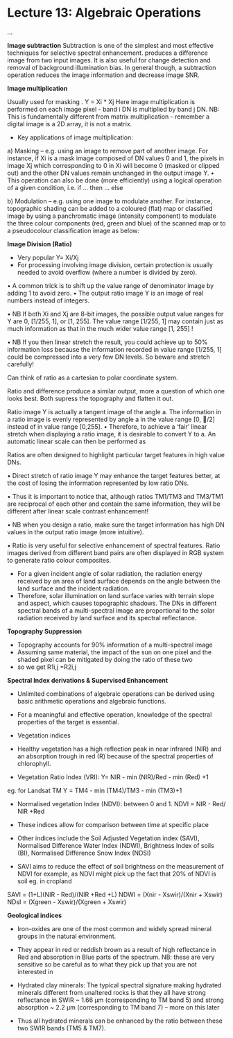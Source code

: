 # Lecture 13: Algebraic Operations



...

**Image subtraction**
Subtraction is one of the simplest and most effective techniques for selective spectral
enhancement.  produces a difference image from two input images.
It is also useful for change detection and removal of background illumination
bias.
In general though, a subtraction operation reduces the image information and decrease
image SNR. 

**Image multiplication**

Usually used for masking . Y = Xi * Xj
Here image multiplication is performed on each image pixel - band i DN is multiplied by band j DN.
NB: This is fundamentally different from matrix multiplication - remember a digital image is a 2D
array, it is not a matrix.

- Key applications of image multiplication:

a) Masking – e.g. using an image to remove part of another image. For instance, if Xi
is a mask image
composed of DN values 0 and 1, the pixels in image Xj which corresponding to 0 in Xi will become 0
(masked or clipped out) and the other DN values remain unchanged in the output image Y.
• This operation can also be done (more efficiently) using a logical operation of a given condition,
i.e. if ... then … else

b) Modulation – e.g. using one image to modulate another. For instance, topographic shading can be
added to a coloured (flat) map or classified image by using a panchromatic image (intensity
component) to modulate the three colour components (red, green and blue) of the scanned map or to
a pseudocolour classification image as below:

**Image Division (Ratio)**

- Very popular Y= Xi/Xj
- For processing involving image division, certain protection is usually needed to avoid overflow
(where a number is divided by zero).

• A common trick is to shift up the value range of denominator image by adding 1 to avoid zero.
• The output ratio image Y is an image of real numbers instead of integers.

• NB If both Xi and Xj are 8-bit images, the possible output value ranges for Y are 0, [1/255, 1], or [1,
255]. The value range [1/255, 1] may contain just as much information as that in the much wider
value range [1, 255] !

• NB If you then linear stretch the result, you could achieve up to 50% information loss because the
information recorded in value range [1/255, 1] could be compressed into a very few DN levels. So
beware and stretch carefully!

Can think of ratio as a cartesian to polar coordinate system.

Ratio and difference produce a similar output, more a question of which one looks best. Both supress the topography and flatten it out.

Ratio image Y is actually a tangent image of the angle a. The information in a ratio
image is evenly represented by angle a in the value range [0, /2] instead of
in value range [0,255].
• Therefore, to achieve a ‘fair’ linear stretch when displaying a ratio image, it is desirable
to convert Y to a. An automatic linear scale can then be performed as

Ratios are often designed to highlight particular target features in high value DNs.

• Direct stretch of ratio image Y may enhance the target features better, at the cost of losing
the information represented by low ratio DNs.

• Thus it is important to notice that, although ratios TM1/TM3 and TM3/TM1 are reciprocal of
each other and contain the same information, they will be different after linear scale contrast
enhancement!

• NB when you design a ratio, make sure the target information has high DN values in the
output ratio image (more intuitive).

• Ratio is very useful for selective enhancement of spectral features. Ratio images derived from
different band pairs are often displayed in RGB system to generate ratio colour composites.

- For a given incident angle of solar radiation, the radiation energy received by an area of
land surface depends on the angle between the land surface and the incident
radiation.
- Therefore, solar illumination on land surface varies with terrain slope and aspect, which
causes topographic shadows. The DNs in different spectral bands of a multi-spectral
image are proportional to the solar radiation received by land surface and its
spectral reflectance. 

**Topography Suppression**
- Topography accounts for 90% information of a multi-spectral image
- Assuming same material, the impact of the sun on one pixel and the shaded pixel can be mitigated by doing the ratio of these two
- so we get R1i,j =R2i,j


**Spectral Index derivations & Supervised Enhancement**

- Unlimited combinations of algebraic operations can be derived using basic arithmetic
operations and algebraic functions.
- For a meaningful and effective operation, knowledge of the spectral properties of the
target is essential. 

- Vegetation indices
- Healthy vegetation has a high reflection peak in near infrared (NIR) and an absorption
trough in red (R) because of the spectral properties of chlorophyll. 

- Vegetation Ratio Index (VRI): 
Y= NIR - min (NIR)/Red - min (Red) +1

eg. for Landsat TM
Y = TM4 - min (TM4)/TM3 - min (TM3)+1

- Normalised vegetation Index (NDVI): between 0 and 1.
NDVI = NIR - Red/ NIR +Red

- These indices allow for comparison between time at specific place
- Other indices include the Soil Adjusted Vegetation index (SAVI), Normalised Difference Water Index (NDWI), Brightness Index of soils (BI), Normalised Difference Snow Index (NDSI)
- SAVI aims to reduce the effect of soil brightness on the measurement of NDVI for example, as NDVI might pick up the fact that 20% of NDVI is soil eg. in cropland

SAVI = (1+L)(NIR - Red)/(NIR +Red +L)
NDWI = (Xnir - Xswir)/(Xnir + Xswir)
NDsI = (Xgreen - Xswir)/(Xgreen + Xswir)

**Geological indices**

- Iron-oxides are one of the most common and widely spread mineral groups in the natural
environment.
- They appear in red or reddish brown as a result of high reflectance in Red and absorption in
Blue parts of the spectrum. 
NB: these are very sensitive so be careful as to what they pick up that you are not interested in

- Hydrated clay minerals: The typical spectral signature making
hydrated minerals different from
unaltered rocks is that they all have
strong reflectance in SWIR ~ 1.66 μm
(corresponding to TM band 5) and
strong absorption ~ 2.2 μm
(corresponding to TM band 7) – more
on this later
- Thus all hydrated minerals can be
enhanced by the ratio between these
two SWIR bands (TM5 & TM7).








